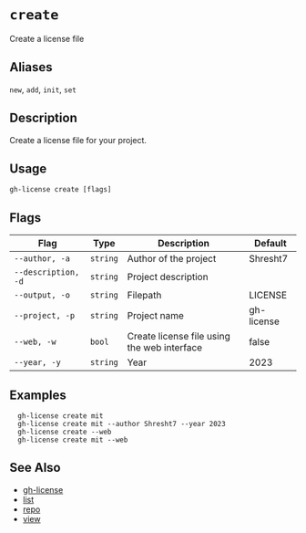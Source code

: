 # `create`

Create a license file

## Aliases

`new`, `add`, `init`, `set`

## Description

Create a license file for your project.

## Usage

```
gh-license create [flags]
```

## Flags

| Flag                | Type     | Description                                 | Default    |
| ------------------- | -------- | ------------------------------------------- | ---------- |
| `--author, -a`      | `string` | Author of the project                       | Shresht7   |
| `--description, -d` | `string` | Project description                         |            |
| `--output, -o`      | `string` | Filepath                                    | LICENSE    |
| `--project, -p`     | `string` | Project name                                | gh-license |
| `--web, -w`         | `bool`   | Create license file using the web interface | false      |
| `--year, -y`        | `string` | Year                                        | 2023       |

## Examples

```
  gh-license create mit
  gh-license create mit --author Shresht7 --year 2023
  gh-license create --web
  gh-license create mit --web

```

## See Also

* [gh-license](./gh-license.md)
* [list](./list.md)
* [repo](./repo.md)
* [view](./view.md)
